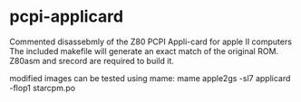 # pcpi-applicard
Commented disassebmly of the Z80 PCPI Appli-card for apple II computers
The included makefile will generate an exact match of the original ROM.
Z80asm and srecord are required to build it.

modified images can be tested using mame:
mame apple2gs -sl7 applicard -flop1 starcpm.po
